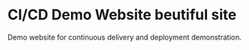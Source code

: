 # CI/CD Demo Website beutiful site
Demo website for continuous delivery and deployment demonstration.
